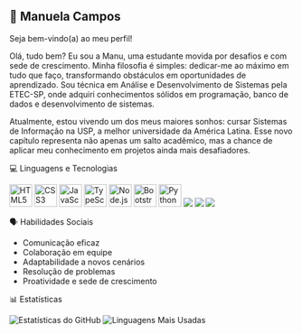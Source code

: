 ## 🧿 Manuela Campos
Seja bem-vindo(a) ao meu perfil!

Olá, tudo bem? Eu sou a Manu, uma estudante movida por desafios e com sede de crescimento. Minha filosofia é simples: dedicar-me ao máximo em tudo que faço, transformando obstáculos em oportunidades de aprendizado. Sou técnica em Análise e Desenvolvimento de Sistemas pela ETEC-SP, onde adquiri conhecimentos sólidos em programação, banco de dados e desenvolvimento de sistemas. 

Atualmente, estou vivendo um dos meus maiores sonhos: cursar Sistemas de Informação na USP, a melhor universidade da América Latina. Esse novo capítulo representa não apenas um salto acadêmico, mas a chance de aplicar meu conhecimento em projetos ainda mais desafiadores.


💻 Linguagens e Tecnologias
<p align="left">
<img src="https://cdn.jsdelivr.net/gh/devicons/devicon/icons/html5/html5-original.svg" alt="HTML5" width="40" height="40"/>
<img src="https://cdn.jsdelivr.net/gh/devicons/devicon/icons/css3/css3-original.svg" alt="CSS3" width="40" height="40"/>
<img src="https://cdn.jsdelivr.net/gh/devicons/devicon/icons/javascript/javascript-original.svg" alt="JavaScript" width="40" height="40"/>
<img src="https://cdn.jsdelivr.net/gh/devicons/devicon/icons/typescript/typescript-original.svg" alt="TypeScript" width="40" height="40"/>
<img src="https://cdn.jsdelivr.net/gh/devicons/devicon/icons/nodejs/nodejs-original.svg" alt="Node.js" width="40" height="40"/>
<img src="https://cdn.jsdelivr.net/gh/devicons/devicon/icons/bootstrap/bootstrap-original.svg" alt="Bootstrap" width="40" height="40"/>
<img src="https://cdn.jsdelivr.net/gh/devicons/devicon/icons/python/python-original.svg" alt="Python" width="40" height="40"/>
<img src="https://cdn.jsdelivr.net/gh/devicons/devicon@latest/icons/mysql/mysql-original-wordmark.svg" />
<img src="https://cdn.jsdelivr.net/gh/devicons/devicon@latest/icons/csharp/csharp-original.svg" />
<img src="https://cdn.jsdelivr.net/gh/devicons/devicon@latest/icons/c/c-original.svg" />         
</p>

🗣 Habilidades Sociais
<ul>
  <li>Comunicação eficaz</li>
  <li>Colaboração em equipe</li>
  <li>Adaptabilidade a novos cenários</li>
  <li>Resolução de problemas</li>
  <li>Proatividade e sede de crescimento</li>
</ul>

📊 Estatísticas
<p align="left">
<img src="https://github-readme-stats.vercel.app/api?username=SEU_USERNAME&show_icons=true&theme=radical&hide_border=true&count_private=true" alt="Estatísticas do GitHub" />
<img src="https://github-readme-stats.vercel.app/api/top-langs/?username=SEU_USERNAME&layout=compact&theme=radical&hide_border=true" alt="Linguagens Mais Usadas" />
</p>
